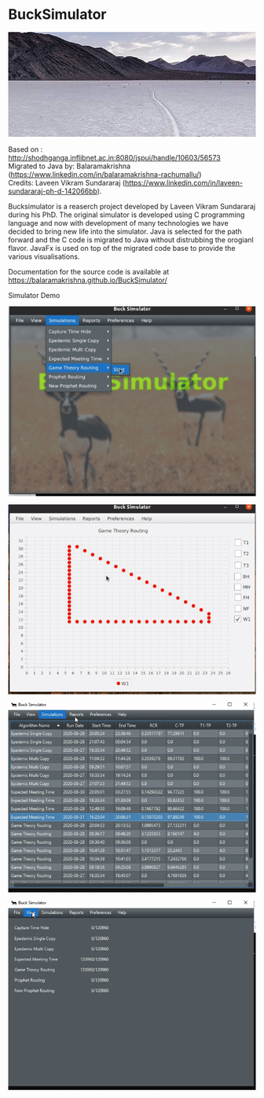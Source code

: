 # BuckSimulator
![Buck Simulator Splash](/images/Splash.gif)
  
  
Based on : http://shodhganga.inflibnet.ac.in:8080/jspui/handle/10603/56573  
Migrated to Java by: Balaramakrishna (https://www.linkedin.com/in/balaramakrishna-rachumallu/)  
Credits: Laveen Vikram Sundararaj  (https://www.linkedin.com/in/laveen-sundararaj-ph-d-142066bb).  

Bucksimulator is a reaserch project developed by Laveen Vikram Sundararaj during his PhD.
The original simulator is developed using C programming language and now with development of many technologies we have decided to bring new life into the simulator.
Java is selected for the path forward and the C code is migrated to Java without distrubbing the orogianl flavor.
JavaFx is used on top of the migrated code base to provide the various visualisations.

Documentation for the source code is available at https://balaramakrishna.github.io/BuckSimulator/
  
Simulator Demo  
  
![Demo 1](/images/Sim1.gif)
  
![Demo 2](/images/Sim2.gif)
  
![Demo 3](/images/Sim3.gif)
  
![Demo 4](/images/Sim4.gif)

